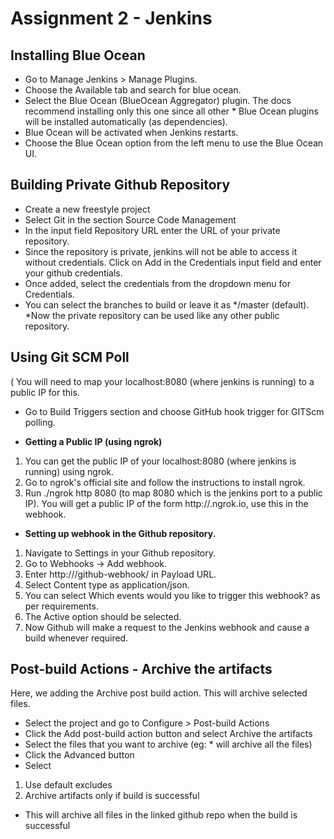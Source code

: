 #  **Assignment 2 - Jenkins**
## Installing Blue Ocean
* Go to Manage Jenkins > Manage Plugins.
* Choose the Available tab and search for blue ocean.
* Select the Blue Ocean (BlueOcean Aggregator) plugin. The docs recommend installing only this one since all other * Blue Ocean plugins will be installed automatically (as dependencies).
* Blue Ocean will be activated when Jenkins restarts.
* Choose the Blue Ocean option from the left menu to use the Blue Ocean UI.

## Building Private Github Repository
* Create a new freestyle project
* Select Git in the section Source Code Management
* In the input field Repository URL enter the URL of your private repository.
* Since the repository is private, jenkins will not be able to access it without credentials. Click on Add in the Credentials input field and enter your github credentials.
* Once added, select the credentials from the dropdown menu for Credentials.
* You can select the branches to build or leave it as */master (default).
*Now the private repository can be used like any other public repository.

## Using Git SCM Poll
( You will need to map your localhost:8080 (where jenkins is running) to a public IP for this.

* Go to Build Triggers section and choose GitHub hook trigger for GITScm polling.

* **Getting a Public IP (using ngrok)**
1. You can get the public IP of your localhost:8080 (where jenkins is running) using ngrok.
2. Go to ngrok's official site and follow the instructions to install ngrok.
3. Run ./ngrok http 8080 (to map 8080 which is the jenkins port to a public IP). You will get a public IP of the form http://<SOMETHING>.ngrok.io, use this in the webhook.
* **Setting up webhook in the Github repository.**
1. Navigate to Settings in your Github repository.
2. Go to Webhooks -> Add webhook.
3. Enter http://<public-ip or URL>/github-webhook/ in Payload URL.
4. Select Content type as application/json.
5. You can select Which events would you like to trigger this webhook? as per requirements.
6. The Active option should be selected.
7. Now Github will make a request to the Jenkins webhook and cause a build whenever required.

## Post-build Actions - Archive the artifacts
Here, we adding the Archive post build action. This will archive selected files.

* Select the project and go to Configure > Post-build Actions
* Click the Add post-build action button and select Archive the artifacts
* Select the files that you want to archive (eg: * will archive all the files)
* Click the Advanced button
* Select
1. Use default excludes
2. Archive artifacts only if build is successful
* This will archive all files in the linked github repo when the build is successful